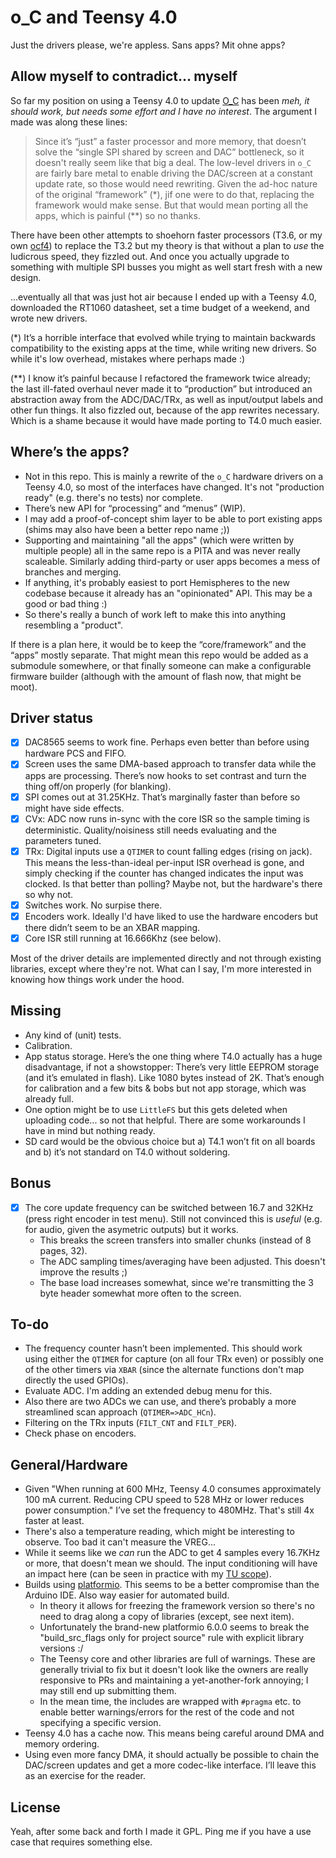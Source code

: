 # o\_C and Teensy 4.0

Just the drivers please, we're appless. Sans apps? Mit ohne apps?

## Allow myself to contradict... myself
So far my position on using a Teensy 4.0 to update [O_C](https://github.com/patrickdowling/O_C) has been _meh, it should work, but needs some effort and I have no interest_.
The argument I made was along these lines:

> Since it’s “just” a faster processor and more memory, that doesn’t solve the “single SPI shared by screen and DAC” bottleneck, so it doesn't really seem like that big a deal. The low-level drivers in `o_C` are fairly bare metal to enable driving the DAC/screen at a constant update rate, so those would need rewriting. Given the ad-hoc nature of the original “framework” (\*), jif one were to do that, replacing the framework would make sense. But that would mean porting all the apps, which is painful (\*\*) so no thanks.

There have been other attempts to shoehorn faster processors (T3.6, or my own [ocf4](https://github.com/patrickdowling/oCf4)) to replace the T3.2 but my theory is that without a plan to _use_ the ludicrous speed, they fizzled out. And once you actually upgrade to something with multiple SPI busses you might as well start fresh with a new design.

...eventually all that was just hot air because I ended up with a Teensy 4.0, downloaded the RT1060 datasheet, set a time budget of a weekend, and wrote new drivers.

(\*) It’s a horrible interface that evolved while trying to maintain backwards compatibility to the existing apps at the time, while writing new drivers. So while it's low overhead, mistakes where perhaps made :)

(\*\*) I know it’s painful because I refactored the framework twice already; the last ill-fated overhaul never made it to “production” but introduced an abstraction away from the ADC/DAC/TRx, as well as input/output labels and other fun things. It also fizzled out, because of the app rewrites necessary. Which is a shame because it would have made porting to T4.0 much easier.

## Where’s the apps?
- Not in this repo. This is mainly a rewrite of the `o_C` hardware drivers on a Teensy 4.0, so most of the interfaces have changed. It's not "production ready" (e.g. there's no tests) nor complete. 
- There’s new API for “processing” and “menus” (WIP).
- I may add a proof-of-concept shim layer to be able to port existing apps (shims may also have been a better repo name ;))
- Supporting and maintaining "all the apps" (which were written by multiple people) all in the same repo is a PITA and was never really scaleable. Similarly adding third-party or user apps becomes a mess of branches and merging.
- If anything, it's probably easiest to port Hemispheres to the new codebase because it already has an "opinionated" API. This may be a good or bad thing :)
- So there's really a bunch of work left to make this into anything resembling a "product".

If there is a plan here, it would be to keep the “core/framework” and the “apps” mostly separate. That might mean this repo would be added as a submodule somewhere, or that finally someone can make a configurable firmware builder (although with the amount of flash now, that might be moot). 

## Driver status
- [x] DAC8565 seems to work fine. Perhaps even better than before using hardware PCS and FIFO.
- [x] Screen uses the same DMA-based approach to transfer data while the apps are processing. There’s now hooks to set contrast and turn the thing off/on properly (for blanking).
- [x] SPI comes out at 31.25KHz. That’s marginally faster than before so might have side effects.
- [x] CVx: ADC now runs in-sync with the core ISR so the sample timing is deterministic. Quality/noisiness still needs evaluating and the parameters tuned.
- [x] TRx: Digital inputs use a `QTIMER` to count falling edges (rising on jack). This means the less-than-ideal per-input ISR overhead is gone, and simply checking if the counter has changed indicates the input was clocked. Is that better than polling? Maybe not, but the hardware's there so why not.
- [x] Switches work. No surpise there.
- [x] Encoders work. Ideally I'd have liked to use the hardware encoders but there didn’t seem to be an XBAR mapping.
- [x] Core ISR still running at 16.666Khz (see below).

Most of the driver details are implemented directly and not through existing libraries, except where they're not. What can I say, I'm more interested in knowing how things work under the hood.

## Missing
- Any kind of (unit) tests.
- Calibration.
- App status storage. Here’s the one thing where T4.0 actually has a huge disadvantage, if not a showstopper: There’s very little EEPROM storage (and it’s emulated in flash). Like 1080 bytes instead of 2K. That’s enough for calibration and a few bits & bobs but not app storage, which was already full.
- One option might be to use `LittleFS` but this gets deleted when uploading code... so not that helpful. There are some workarounds I have in mind but nothing ready.
- SD card would be the obvious choice but a) T4.1 won’t fit on all boards and b) it’s not standard on T4.0 without soldering.

## Bonus
- [x] The core update frequency can be switched between 16.7 and 32KHz (press right encoder in test menu). Still not convinced this is _useful_ (e.g. for audio, given the asymetric outputs) but it works.
  * This breaks the screen transfers into smaller chunks (instead of 8 pages, 32).
  * The ADC sampling times/averaging have been adjusted. This doesn't improve the results ;)
  * The base load increases somewhat, since we're transmitting the 3 byte header somewhat more often to the screen.

## To-do
- The frequency counter hasn’t been implemented. This should work using either the `QTIMER` for capture (on all four TRx even) or possibly one of the other timers via `XBAR` (since the alternate functions don't map directly the used GPIOs).
- Evaluate ADC. I'm adding an extended debug menu for this.
- Also there are two ADCs we can use, and there’s probably a more streamlined scan approach (`QTIMER=>ADC_HCn`).
- Filtering on the TRx inputs (`FILT_CNT` and `FILT_PER`).
- Check phase on encoders.

## General/Hardware
- Given "When running at 600 MHz, Teensy 4.0 consumes approximately 100 mA current. Reducing CPU speed to 528 MHz or lower reduces power consumption." I’ve set the frequency to 480MHz. That's still 4x faster at least.
- There's also a temperature reading, which might be interesting to observe. Too bad it can't measure the VREG...
- While it seems like we *can* run the ADC to get 4 samples every 16.7KHz or more, that doesn't mean we should. The input conditioning will have an impact here (can be seen in practice with my [TU scope](https://github.com/patrickdowling/temps_utile-/wiki/APP:-silloscope)).
- Builds using [platformio](https://platformio.org/). This seems to be a better compromise than the Arduino IDE. Also way easier for automated build.
  * In theory it allows for freezing the framework version so there's no need to drag along a copy of libraries (except, see next item).
  * Unfortunately the brand-new platformio 6.0.0 seems to break the "build_src_flags only for project source" rule with explicit library versions :/
  * The Teensy core and other libraries are full of warnings. These are generally trivial to fix but it doesn't look like the owners are really responsive to PRs and maintaining a yet-another-fork annoying; I may still end up submitting them.
  * In the mean time, the includes are wrapped with `#pragma` etc. to enable better warnings/errors for the rest of the code and not specifying a specific version.
- Teensy 4.0 has a cache now. This means being careful around DMA and memory ordering.
- Using even more fancy DMA, it should actually be possible to chain the DAC/screen updates and get a more codec-like interface. I’ll leave this as an exercise for the reader.

## License
Yeah, after some back and forth I made it GPL. Ping me if you have a use case that requires something else.
